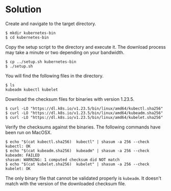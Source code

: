# Solution

Create and navigate to the target directory.

```
$ mkdir kubernetes-bin
$ cd kubernetes-bin
```

Copy the setup script to the directory and execute it. The download process may take a minute or two depending on your bandwidth.

```
$ cp ../setup.sh kubernetes-bin
$ ./setup.sh
```

You will find the following files in the directory.

```
$ ls
kubeadm kubectl kubelet
```

Download the checksum files for binaries with version 1.23.5.

```
$ curl -LO "https://dl.k8s.io/v1.23.5/bin/linux/amd64/kubectl.sha256"
$ curl -LO "https://dl.k8s.io/v1.23.5/bin/linux/amd64/kubeadm.sha256"
$ curl -LO "https://dl.k8s.io/v1.23.5/bin/linux/amd64/kubelet.sha256"
```

Verify the checksums against the binaries. The following commands have been run on MacOSX.

```
$ echo "$(cat kubectl.sha256)  kubectl" | shasum -a 256 --check
kubectl: OK
$ echo "$(cat kubeadm.sha256)  kubeadm" | shasum -a 256 --check
kubeadm: FAILED
shasum: WARNING: 1 computed checksum did NOT match
$ echo "$(cat kubelet.sha256)  kubelet" | shasum -a 256 --check
kubelet: OK
```

The only binary file that cannot be validated properly is `kubeadm`. It doesn't match with the version of the downloaded checksum file.